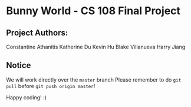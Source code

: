 # Bunny World - CS 108 Final Project

## Project Authors: ##
Constantine Athanitis
Katherine Du
Kevin Hu
Blake Villanueva
Harry Jiang

## Notice ##
We will work directly over the `master` branch
Please remember to do `git pull` before `git push origin master`!

Happy coding! :)
